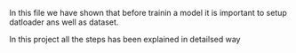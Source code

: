 In this file we have shown that before trainin a model it is important to setup datloader ans well as dataset.

In this project all the steps has been explained in detailsed way

